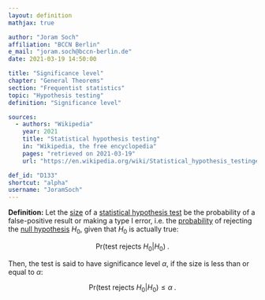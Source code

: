```yaml
---
layout: definition
mathjax: true

author: "Joram Soch"
affiliation: "BCCN Berlin"
e_mail: "joram.soch@bccn-berlin.de"
date: 2021-03-19 14:50:00

title: "Significance level"
chapter: "General Theorems"
section: "Frequentist statistics"
topic: "Hypothesis testing"
definition: "Significance level"

sources:
  - authors: "Wikipedia"
    year: 2021
    title: "Statistical hypothesis testing"
    in: "Wikipedia, the free encyclopedia"
    pages: "retrieved on 2021-03-19"
    url: "https://en.wikipedia.org/wiki/Statistical_hypothesis_testing#Definition_of_terms"

def_id: "D133"
shortcut: "alpha"
username: "JoramSoch"
---
```



**Definition:** Let the [size](/D/size) of a [statistical hypothesis test](/D/test) be the probability of a false-positive result or making a type I error, i.e. the [probability](/D/prob) of rejecting the [null hypothesis](/D/h0) $H_0$, given that $H_0$ is actually true:

$$ \label{eq:size}
\mathrm{Pr}(\text{test rejects } H_0 \vert H_0) \; .
$$

Then, the test is said to have significance level $\alpha$, if the size is less than or equal to $\alpha$:

$$ \label{eq:alpha}
\mathrm{Pr}(\text{test rejects } H_0 \vert H_0) \leq \alpha \; .
$$
